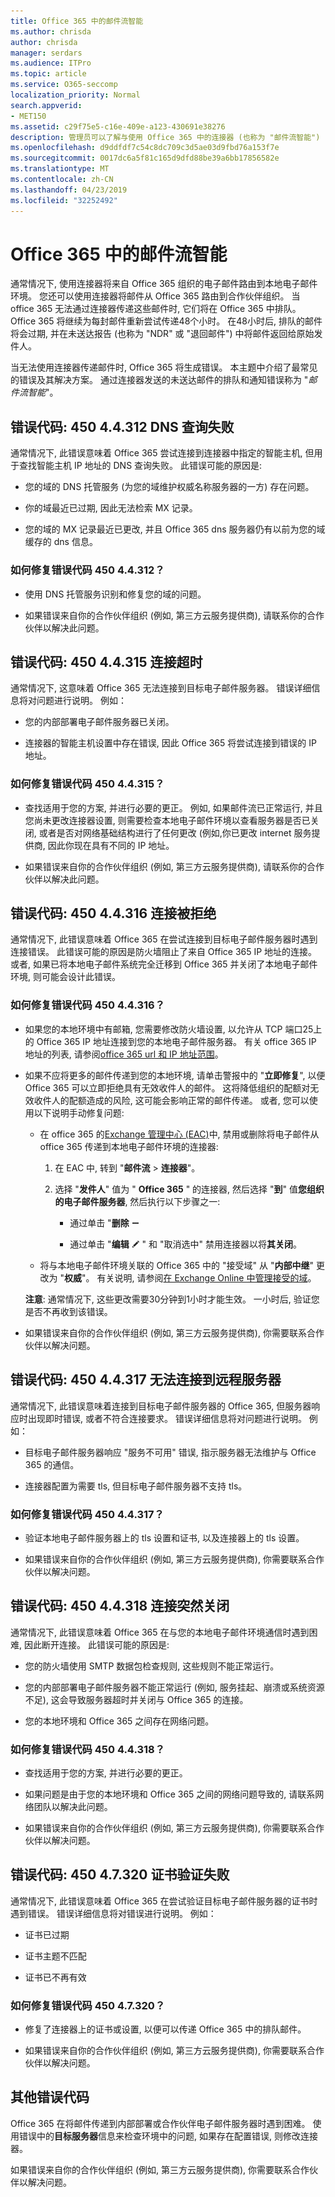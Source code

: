 ```yaml
---
title: Office 365 中的邮件流智能
ms.author: chrisda
author: chrisda
manager: serdars
ms.audience: ITPro
ms.topic: article
ms.service: O365-seccomp
localization_priority: Normal
search.appverid:
- MET150
ms.assetid: c29f75e5-c16e-409e-a123-430691e38276
description: 管理员可以了解与使用 Office 365 中的连接器 (也称为 "邮件流智能") 关联的邮件传递的错误代码。
ms.openlocfilehash: d9ddfdf7c54c8dc709c3d5ae03d9fbd76a153f7e
ms.sourcegitcommit: 0017dc6a5f81c165d9dfd88be39a6bb17856582e
ms.translationtype: MT
ms.contentlocale: zh-CN
ms.lasthandoff: 04/23/2019
ms.locfileid: "32252492"
---
```

# <a name="mail-flow-intelligence-in-office-365"></a>Office 365 中的邮件流智能

通常情况下, 使用连接器将来自 Office 365 组织的电子邮件路由到本地电子邮件环境。 您还可以使用连接器将邮件从 Office 365 路由到合作伙伴组织。 当 office 365 无法通过连接器传递这些邮件时, 它们将在 Office 365 中排队。 Office 365 将继续为每封邮件重新尝试传递48个小时。 在48小时后, 排队的邮件将会过期, 并在未送达报告 (也称为 "NDR" 或 "退回邮件") 中将邮件返回给原始发件人。

当无法使用连接器传递邮件时, Office 365 将生成错误。 本主题中介绍了最常见的错误及其解决方案。 通过连接器发送的未送达邮件的排队和通知错误称为 "_邮件流智能_"。

## <a name="error-code-450-44312-dns-query-failed"></a>错误代码: 450 4.4.312 DNS 查询失败

通常情况下, 此错误意味着 Office 365 尝试连接到连接器中指定的智能主机, 但用于查找智能主机 IP 地址的 DNS 查询失败。 此错误可能的原因是:

- 您的域的 DNS 托管服务 (为您的域维护权威名称服务器的一方) 存在问题。

- 你的域最近已过期, 因此无法检索 MX 记录。

- 您的域的 MX 记录最近已更改, 并且 Office 365 dns 服务器仍有以前为您的域缓存的 dns 信息。

### <a name="how-do-i-fix-error-code-450-44312"></a>如何修复错误代码 450 4.4.312？

- 使用 DNS 托管服务识别和修复您的域的问题。

- 如果错误来自你的合作伙伴组织 (例如, 第三方云服务提供商), 请联系你的合作伙伴以解决此问题。

## <a name="error-code-450-44315-connection-timed-out"></a>错误代码: 450 4.4.315 连接超时

通常情况下, 这意味着 Office 365 无法连接到目标电子邮件服务器。 错误详细信息将对问题进行说明。 例如：

- 您的内部部署电子邮件服务器已关闭。

- 连接器的智能主机设置中存在错误, 因此 Office 365 将尝试连接到错误的 IP 地址。

### <a name="how-do-i-fix-error-code-450-44315"></a>如何修复错误代码 450 4.4.315？

- 查找适用于您的方案, 并进行必要的更正。 例如, 如果邮件流已正常运行, 并且您尚未更改连接器设置, 则需要检查本地电子邮件环境以查看服务器是否已关闭, 或者是否对网络基础结构进行了任何更改 (例如,你已更改 internet 服务提供商, 因此你现在具有不同的 IP 地址。

- 如果错误来自你的合作伙伴组织 (例如, 第三方云服务提供商), 请联系你的合作伙伴以解决此问题。

## <a name="error-code-450-44316-connection-refused"></a>错误代码: 450 4.4.316 连接被拒绝

通常情况下, 此错误意味着 Office 365 在尝试连接到目标电子邮件服务器时遇到连接错误。 此错误可能的原因是防火墙阻止了来自 Office 365 IP 地址的连接。 或者, 如果已将本地电子邮件系统完全迁移到 Office 365 并关闭了本地电子邮件环境, 则可能会设计此错误。

### <a name="how-do-i-fix-error-code-450-44316"></a>如何修复错误代码 450 4.4.316？

- 如果您的本地环境中有邮箱, 您需要修改防火墙设置, 以允许从 TCP 端口25上的 Office 365 IP 地址连接到您的本地电子邮件服务器。 有关 office 365 IP 地址的列表, 请参阅[office 365 url 和 IP 地址范围](https://support.office.com/article/8548a211-3fe7-47cb-abb1-355ea5aa88a2.aspx)。

- 如果不应将更多的邮件传递到您的本地环境, 请单击警报中的 "**立即修复**", 以便 Office 365 可以立即拒绝具有无效收件人的邮件。 这将降低组织的配额对无效收件人的配额造成的风险, 这可能会影响正常的邮件传递。 或者, 您可以使用以下说明手动修复问题:

  - 在 office 365 的[Exchange 管理中心 (EAC)](https://docs.microsoft.com/Exchange/exchange-admin-center)中, 禁用或删除将电子邮件从 office 365 传递到本地电子邮件环境的连接器:

    1. 在 EAC 中, 转到 "**邮件流** \> **连接器**"。

    2. 选择 "**发件人**" 值为 " **Office 365** " 的连接器, 然后选择 "**到**" 值**您组织的电子邮件服务器**, 然后执行以下步骤之一:

       - 通过单击 "**删除** ![删除" 图标删除连接器](media/adf01106-cc79-475c-8673-065371c1897b.gif)

       - 通过单击 "**编辑** ![编辑图标](media/ebd260e4-3556-4fb0-b0bb-cc489773042c.gif) " 和 "取消选中" 禁用连接器以将**其关闭**。

  - 将与本地电子邮件环境关联的 Office 365 中的 "接受域" 从 "**内部中继**" 更改为 "**权威**"。 有关说明, 请参阅[在 Exchange Online 中管理接受的域](https://go.microsoft.com/fwlink/p/?linkid=785428)。

  **注意**: 通常情况下, 这些更改需要30分钟到1小时才能生效。 一小时后, 验证您是否不再收到该错误。

- 如果错误来自你的合作伙伴组织 (例如, 第三方云服务提供商), 你需要联系合作伙伴以解决问题。

## <a name="error-code-450-44317-cannot-connect-to-remote-server"></a>错误代码: 450 4.4.317 无法连接到远程服务器

通常情况下, 此错误意味着连接到目标电子邮件服务器的 Office 365, 但服务器响应时出现即时错误, 或者不符合连接要求。 错误详细信息将对问题进行说明。 例如：

- 目标电子邮件服务器响应 "服务不可用" 错误, 指示服务器无法维护与 Office 365 的通信。

- 连接器配置为需要 tls, 但目标电子邮件服务器不支持 tls。

### <a name="how-do-i-fix-error-code-450-44317"></a>如何修复错误代码 450 4.4.317？

- 验证本地电子邮件服务器上的 tls 设置和证书, 以及连接器上的 tls 设置。

- 如果错误来自你的合作伙伴组织 (例如, 第三方云服务提供商), 你需要联系合作伙伴以解决问题。

## <a name="error-code-450-44318-connection-was-closed-abruptly"></a>错误代码: 450 4.4.318 连接突然关闭

通常情况下, 此错误意味着 Office 365 在与您的本地电子邮件环境通信时遇到困难, 因此断开连接。 此错误可能的原因是:

- 您的防火墙使用 SMTP 数据包检查规则, 这些规则不能正常运行。

- 您的内部部署电子邮件服务器不能正常运行 (例如, 服务挂起、崩溃或系统资源不足), 这会导致服务器超时并关闭与 Office 365 的连接。

- 您的本地环境和 Office 365 之间存在网络问题。

### <a name="how-do-i-fix-error-code-450-44318"></a>如何修复错误代码 450 4.4.318？

- 查找适用于您的方案, 并进行必要的更正。

- 如果问题是由于您的本地环境和 Office 365 之间的网络问题导致的, 请联系网络团队以解决此问题。

- 如果错误来自你的合作伙伴组织 (例如, 第三方云服务提供商), 你需要联系合作伙伴以解决问题。

## <a name="error-code-450-47320-certificate-validation-failed"></a>错误代码: 450 4.7.320 证书验证失败

通常情况下, 此错误意味着 Office 365 在尝试验证目标电子邮件服务器的证书时遇到错误。 错误详细信息将对错误进行说明。 例如：

- 证书已过期

- 证书主题不匹配

- 证书已不再有效

### <a name="how-do-i-fix-error-code-450-47320"></a>如何修复错误代码 450 4.7.320？

- 修复了连接器上的证书或设置, 以便可以传递 Office 365 中的排队邮件。

- 如果错误来自你的合作伙伴组织 (例如, 第三方云服务提供商), 你需要联系合作伙伴以解决问题。

## <a name="other-error-codes"></a>其他错误代码

Office 365 在将邮件传递到内部部署或合作伙伴电子邮件服务器时遇到困难。 使用错误中的**目标服务器**信息来检查环境中的问题, 如果存在配置错误, 则修改连接器。 

如果错误来自你的合作伙伴组织 (例如, 第三方云服务提供商), 你需要联系合作伙伴以解决问题。
